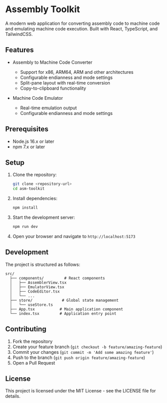 # Assembly Toolkit

A modern web application for converting assembly code to machine code and emulating machine code execution. Built with React, TypeScript, and TailwindCSS.

## Features

- Assembly to Machine Code Converter
  - Support for x86, ARM64, ARM and other architectures
  - Configurable endianness and mode settings
  - Split-pane layout with real-time conversion
  - Copy-to-clipboard functionality

- Machine Code Emulator
  - Real-time emulation output
  - Configurable endianness and mode settings

## Prerequisites

- Node.js 16.x or later
- npm 7.x or later

## Setup

1. Clone the repository:
   ```bash
   git clone <repository-url>
   cd asm-toolkit
   ```

2. Install dependencies:
   ```bash
   npm install
   ```

3. Start the development server:
   ```bash
   npm run dev
   ```

4. Open your browser and navigate to `http://localhost:5173`

## Development

The project is structured as follows:

```
src/
  ├── components/         # React components
  │   ├── AssemblerView.tsx
  │   ├── EmulatorView.tsx
  │   ├── CodeEditor.tsx
  │   └── ...
  ├── store/             # Global state management
  │   └── useStore.ts
  ├── App.tsx           # Main application component
  └── index.tsx         # Application entry point
```

## Contributing

1. Fork the repository
2. Create your feature branch (`git checkout -b feature/amazing-feature`)
3. Commit your changes (`git commit -m 'Add some amazing feature'`)
4. Push to the branch (`git push origin feature/amazing-feature`)
5. Open a Pull Request

## License

This project is licensed under the MIT License - see the LICENSE file for details.
